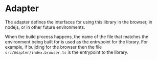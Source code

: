 # Adapter

The adapter defines the interfaces for using this library in the browser,
in nodejs, or in other future environments.

When the build process happens, the name of the file that matches
the environment being built for is used as the entrypoint for
the library. For example, if building for the browser then the
file `src/Adapter/index.browser.ts` is the entrypoint to the library.
